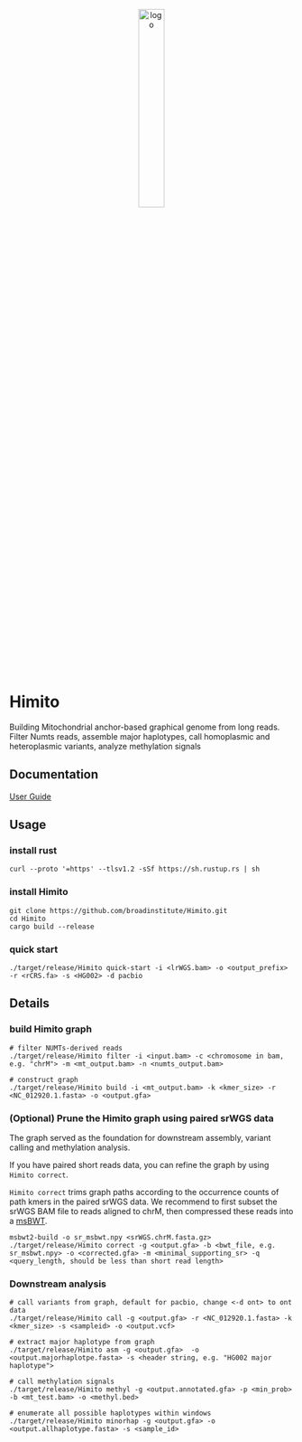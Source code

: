 
<p align="center">
<img src="https://github.com/user-attachments/assets/3129d44f-f69a-4491-a0cf-29fab5ee88a9" alt="logo" style="width: 30%; height: auto;">
</p>

# Himito 
Building Mitochondrial anchor-based graphical genome from long reads. Filter Numts reads, assemble major haplotypes, call homoplasmic and heteroplasmic variants, analyze methylation signals

## Documentation
[User Guide](https://github.com/broadinstitute/Himito/blob/main/docs/User_guide.md)

## Usage
### install rust
```
curl --proto '=https' --tlsv1.2 -sSf https://sh.rustup.rs | sh
```
### install Himito
```
git clone https://github.com/broadinstitute/Himito.git
cd Himito
cargo build --release
```
### quick start
```
./target/release/Himito quick-start -i <lrWGS.bam> -o <output_prefix> -r <rCRS.fa> -s <HG002> -d pacbio

```
## Details
### build Himito graph
```
# filter NUMTs-derived reads
./target/release/Himito filter -i <input.bam> -c <chromosome in bam, e.g. "chrM"> -m <mt_output.bam> -n <numts_output.bam>

# construct graph
./target/release/Himito build -i <mt_output.bam> -k <kmer_size> -r <NC_012920.1.fasta> -o <output.gfa>

```
### (Optional) Prune the Himito graph using paired srWGS data
The graph served as the foundation for downstream assembly, variant calling and methylation analysis.

If you have paired short reads data, you can refine the graph by using ```Himito correct```.

```Himito correct``` trims graph paths according to the occurrence counts of path kmers in the paired srWGS data. We recommend to first subset the srWGS BAM file to reads aligned to chrM, then compressed these reads into a [msBWT](https://github.com/HudsonAlpha/rust-msbwt).
```
msbwt2-build -o sr_msbwt.npy <srWGS.chrM.fasta.gz>
./target/release/Himito correct -g <output.gfa> -b <bwt_file, e.g. sr_msbwt.npy> -o <corrected.gfa> -m <minimal_supporting_sr> -q <query_length, should be less than short read length>
```
### Downstream analysis
```
# call variants from graph, default for pacbio, change <-d ont> to ont data
./target/release/Himito call -g <output.gfa> -r <NC_012920.1.fasta> -k <kmer_size> -s <sampleid> -o <output.vcf>

# extract major haplotype from graph
./target/release/Himito asm -g <output.gfa>  -o <output.majorhaplotpe.fasta> -s <header string, e.g. "HG002 major haplotype">

# call methylation signals
./target/release/Himito methyl -g <output.annotated.gfa> -p <min_prob> -b <mt_test.bam> -o <methyl.bed>

# enumerate all possible haplotypes within windows
./target/release/Himito minorhap -g <output.gfa> -o <output.allhaplotype.fasta> -s <sample_id>
```

